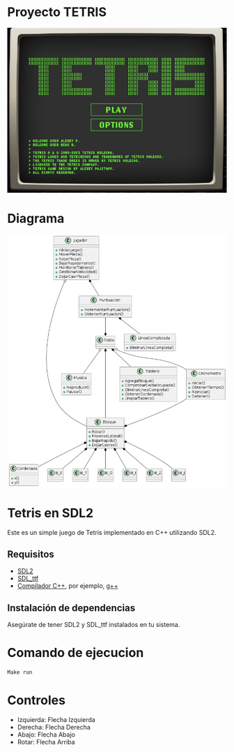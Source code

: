 # Proyecto TETRIS
![Alt text](/docs/tetris.png)
# Diagrama
![Alt text](/docs/diagrama.png)



# Tetris en SDL2

Este es un simple juego de Tetris implementado en C++ utilizando SDL2.

## Requisitos

- [SDL2](https://www.libsdl.org/)
- [SDL_ttf](https://www.libsdl.org/projects/SDL_ttf/)
- [Compilador C++](https://gcc.gnu.org/), por ejemplo, [g++](https://gcc.gnu.org/)

## Instalación de dependencias

Asegúrate de tener SDL2 y SDL_ttf instalados en tu sistema.
# Comando de ejecucion 
```bash
Make run
```
# Controles
- Izquierda: Flecha Izquierda
- Derecha: Flecha Derecha
- Abajo: Flecha Abajo
- Rotar: Flecha Arriba